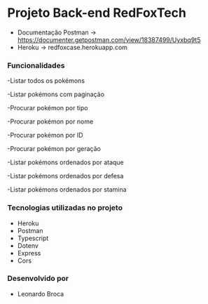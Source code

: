 # Projeto Back-end RedFoxTech

- Documentação Postman -> https://documenter.getpostman.com/view/18387499/Uyxbq9t5
- Heroku -> redfoxcase.herokuapp.com

### Funcionalidades

-Listar todos os pokémons

-Listar pokémons com paginação

-Procurar pokémon por tipo

-Procurar pokémon por nome

-Procurar pokémon por ID

-Procurar pokémon por geração

-Listar pokémons ordenados por ataque

-Listar pokémons ordenados por defesa

-Listar pokémons ordenados por stamina

### Tecnologias utilizadas no projeto 
- Heroku
- Postman
- Typescript
- Dotenv
- Express
- Cors

### Desenvolvido por
- Leonardo Broca
